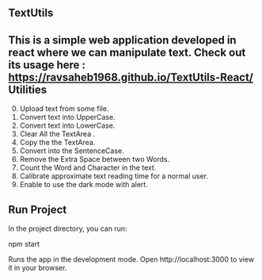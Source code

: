 TextUtils
---------------------------------------------------------------------------------------------------------
This is a simple web application developed in react where we can manipulate text.
Check out its usage here :
https://ravsaheb1968.github.io/TextUtils-React/
Utilities
---------------------------------------------------------------------------------------------------------
0. Upload text from some file.
1. Convert text into UpperCase.
2. Convert text into LowerCase.
3. Clear All the TextArea .
4. Copy the the TextArea.
5. Convert into the SentenceCase.
6. Remove the Extra Space between two Words.
7. Count the Word and Character in the text.
8. Calibrate approximate text reading time for a normal user.
9. Enable to use the dark mode with alert.

Run Project
----------------------------------------------------------------------------------------------------------
In the project directory, you can run:

npm start

Runs the app in the development mode.
Open http://localhost:3000 to view it in your browser.
